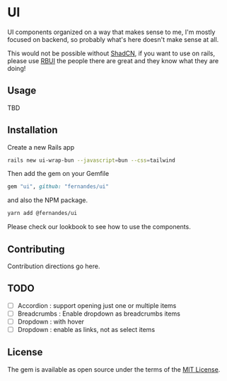 # UI

UI components organized on a way that makes sense to me, I'm mostly focused on backend, so probably what's here doesn't make sense at all.

This would not be possible without [ShadCN](https://ui.shadcn.com/), if you want to use on rails, please use [RBUI](https://github.com/rbui-labs/rbui) the people there are great and they know what they are doing!

## Usage

TBD

## Installation

Create a new Rails app

```bash
rails new ui-wrap-bun --javascript=bun --css=tailwind
```

Then add the gem on your Gemfile

```ruby
gem "ui", github: "fernandes/ui"
```

and also the NPM package.

```bash
yarn add @fernandes/ui
```

Please check our lookbook to see how to use the components.

## Contributing

Contribution directions go here.

## TODO

- [ ] Accordion : support opening just one or multiple items
- [ ] Breadcrumbs : Enable dropdown as breadcrumbs items
- [ ] Dropdown : with hover
- [ ] Dropdown : enable as links, not as select items

## License

The gem is available as open source under the terms of the [MIT License](https://opensource.org/licenses/MIT).

